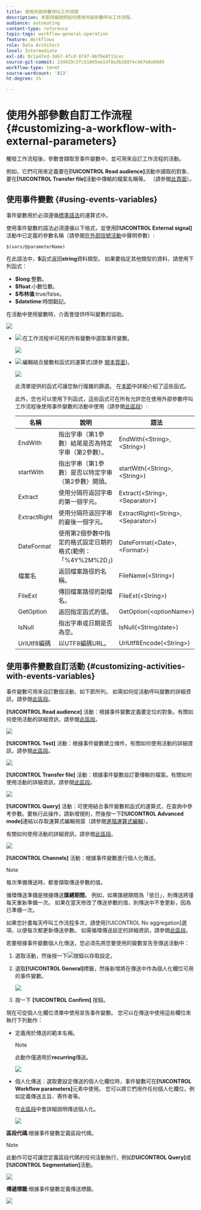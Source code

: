 ```yaml
---
title: 使用外部參數呼叫工作流程
description: 本節詳細說明如何使用外部參數呼叫工作流程。
audience: automating
content-type: reference
topic-tags: workflow-general-operation
feature: Workflows
role: Data Architect
level: Intermediate
exl-id: 8c1a47ed-3467-4fcd-8747-86f0e8f15cec
source-git-commit: 13d419c5fc51845ee14f8a3b288f4c467e0a60d9
workflow-type: tm+mt
source-wordcount: '813'
ht-degree: 1%

---
```


# 使用外部參數自訂工作流程 {#customizing-a-workflow-with-external-parameters}

觸發工作流程後，參數會擷取至事件變數中，並可用來自訂工作流程的活動。

例如，它們可用來定義要在&#x200B;**[!UICONTROL Read audience]**&#x200B;活動中讀取的對象、要在&#x200B;**[!UICONTROL Transfer file]**&#x200B;活動中傳輸的檔案名稱等。 （請參閱[此頁面](../../automating/using/customizing-workflow-external-parameters.md)）。

## 使用事件變數 {#using-events-variables}

事件變數用於必須遵循[標準語法](../../automating/using/advanced-expression-editing.md#standard-syntax)的運算式中。

使用事件變數的語法必須遵循以下格式，並使用&#x200B;**[!UICONTROL External signal]**&#x200B;活動中已定義的參數名稱（請參閱[在外部信號活動](../../automating/using/declaring-parameters-external-signal.md)中聲明參數）:

```
$(vars/@parameterName)
```

在此語法中，**$**&#x200B;函式返回&#x200B;**string**&#x200B;資料類型。 如果要指定其他類型的資料，請使用下列函式：

* **$long**:整數。
* **$float**:小數位數。
* **$布林值**:true/false。
* **$datetime**:時間戳記。

在活動中使用變數時，介面會提供呼叫變數的協助。

![](assets/extsignal_callparameter.png)

* ![](assets/extsignal_picker.png):在工作流程中可用的所有變數中選取事件變數。

   ![](assets/wkf_test_activity_variables.png)

* ![](assets/extsignal_expression_editor.png):編輯結合變數和函式的運算式(請參 [閱本頁面](../../automating/using/advanced-expression-editing.md))。

   ![](assets/wkf_test_activity_variables_expression.png)

   此清單提供的函式可讓您執行複雜的篩選。 在[本節](../../automating/using/list-of-functions.md)中詳細介紹了這些函式。

   此外，您也可以使用下列函式，這些函式可在所有允許您在使用外部參數呼叫工作流程後使用事件變數的活動中使用（請參閱[此區段](../../automating/using/customizing-workflow-external-parameters.md#customizing-activities-with-events-variables)）:

   | 名稱 | 說明 | 語法 |
   | ---------|----------|---------|
   | EndWith | 指出字串（第1參數）結尾是否為特定字串（第2參數）。 | EndWith(&lt;String>,&lt;String>) |
   | startWith | 指出字串（第1參數）是否以特定字串（第2參數）開頭。 | startWith(&lt;String>,&lt;String>) |
   | Extract | 使用分隔符返回字串的第一個字元。 | Extract(&lt;String>,&lt;Separator>) |
   | ExtractRight | 使用分隔符返回字串的最後一個字元。 | ExtractRight(&lt;String>,&lt;Separator>) |
   | DateFormat | 使用第2個參數中指定的格式設定日期的格式(範例： 「%4Y%2M%2D」) | DateFormat(&lt;Date>,&lt;Format>) |
   | 檔案名 | 返回檔案路徑的名稱。 | FileName(&lt;String>) |
   | FileExt | 傳回檔案路徑的副檔名。 | FileExt(&lt;String>) |
   | GetOption | 返回指定函式的值。 | GetOption(&lt;optionName>) |
   | IsNull | 指出字串或日期是否為空。 | IsNull(&lt;String/date>) |
   | UrlUtf8編碼 | 以UTF8編碼URL。 | UrlUtf8Encode(&lt;String>) |

## 使用事件變數自訂活動 {#customizing-activities-with-events-variables}

事件變數可用來自訂數個活動，如下節所列。 如需如何從活動呼叫變數的詳細資訊，請參閱[此區段](../../automating/using/customizing-workflow-external-parameters.md#using-events-variables)。

**[!UICONTROL Read audience]** 活動：根據事件變數定義要定位的對象。有關如何使用活動的詳細資訊，請參閱[此區段](../../automating/using/read-audience.md)。

![](assets/extsignal_activities_audience.png)

**[!UICONTROL Test]** 活動：根據事件變數建立條件。有關如何使用活動的詳細資訊，請參閱[此區段](../../automating/using/test.md)。

![](assets/extsignal_activities_test.png)

**[!UICONTROL Transfer file]** 活動：根據事件變數自訂要傳輸的檔案。有關如何使用活動的詳細資訊，請參閱[此區段](../../automating/using/transfer-file.md)。

![](assets/extsignal_activities_transfer.png)

**[!UICONTROL Query]** 活動：可使用結合事件變數和函式的運算式，在查詢中參考參數。要執行此操作，請新增規則，然後按一下&#x200B;**[!UICONTROL Advanced mode]**&#x200B;連結以存取運算式編輯視窗（請參閱[進階運算式編輯](../../automating/using/advanced-expression-editing.md)）。

有關如何使用活動的詳細資訊，請參閱[此區段](../../automating/using/query.md)。

![](assets/extsignal_activities_query.png)

**[!UICONTROL Channels]** 活動：根據事件變數進行個人化傳送。

>[!NOTE]
>
>每次準備傳送時，都會擷取傳送參數的值。
>
>循環傳送準備是根據傳送&#x200B;**匯總期間**。 例如，如果匯總期間為「依日」，則傳送將僅每天重新準備一次。 如果在當天修改了傳送參數的值，則傳送中不會更新，因為已準備一次。
>
>如果您計畫每天呼叫工作流程多次，請使用[!UICONTROL No aggregation]選項，以便每次都更新傳送參數。 如需循環傳送設定的詳細資訊，請參閱[此區段](/help/automating/using/email-delivery.md#configuration)。

若要根據事件變數個人化傳送，您必須先將您要使用的變數宣告至傳送活動中：

1. 選取活動，然後按一下![](assets/dlv_activity_params-24px.png)按鈕以存取設定。
1. 選取&#x200B;**[!UICONTROL General]**&#x200B;標籤，然後新增將在傳送中作為個人化欄位可用的事件變數。

   ![](assets/extsignal_activities_delivery.png)

1. 按一下 **[!UICONTROL Confirm]** 按鈕。

現在可從個人化欄位清單中使用宣告事件變數。 您可以在傳送中使用這些欄位來執行下列動作：

* 定義用於傳送的範本名稱。

   >[!NOTE]
   >
   >此動作僅適用於&#x200B;**recurring**&#x200B;傳送。

   ![](assets/extsignal_activities_template.png)

* 個人化傳送：選取要設定傳送的個人化欄位時，事件變數可在&#x200B;**[!UICONTROL Workflow parameters]**&#x200B;元素中使用。 您可以將它們用作任何個人化欄位，例如定義傳送主旨、寄件者等。

   在[此區段](../../designing/using/personalization.md)中會詳細說明傳送個人化。

   ![](assets/extsignal_activities_perso.png)

**區段代碼**:根據事件變數定義區段代碼。

>[!NOTE]
>
>此動作可從可讓您定義區段代碼的任何活動執行，例如&#x200B;**[!UICONTROL Query]**&#x200B;或&#x200B;**[!UICONTROL Segmentation]**&#x200B;活動。

![](assets/extsignal_activities_segment.png)

**傳遞標籤**:根據事件變數定義傳送標籤。

![](assets/extsignal_activities_label.png)
